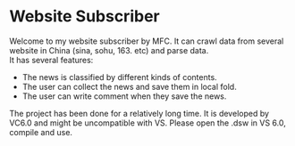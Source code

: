 Website Subscriber
====
Welcome to my website subscriber by MFC. It can crawl data from several website in China (sina, sohu, 163. etc) and parse data.<br>
It has several features:<br>
* The news is classified by different kinds of contents.
* The user can collect the news and save them in local fold.
* The user can write comment when they save the news.<br>
<!--你看不到我-->
The project has been done for a relatively long time. It is developed by VC6.0 and might be uncompatible with VS. Please open the .dsw in VS 6.0, compile and use.
